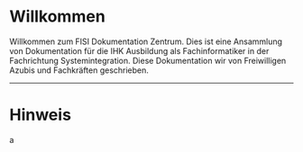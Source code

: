 # Willkommen
Willkommen zum FISI Dokumentation Zentrum. Dies ist eine Ansammlung von Dokumentation für die IHK Ausbildung als Fachinformatiker in der Fachrichtung Systemintegration. Diese Dokumentation wir von Freiwilligen Azubis und Fachkräften geschrieben.

---
# Hinweis
a